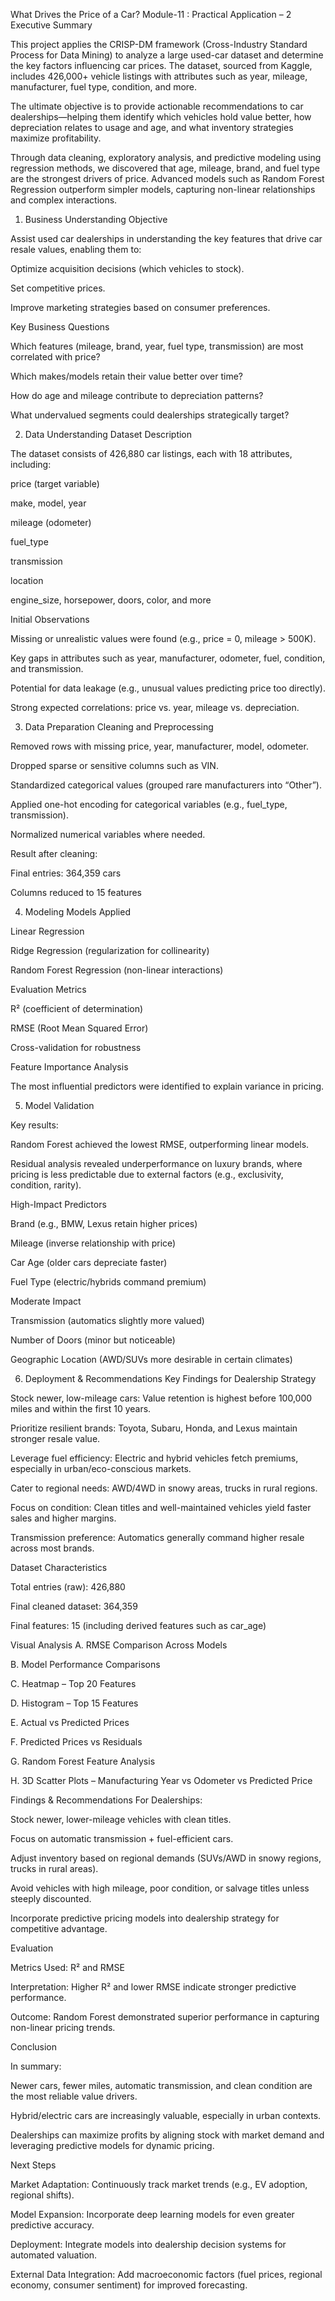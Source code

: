 What Drives the Price of a Car?
Module-11 : Practical Application – 2
Executive Summary

This project applies the CRISP-DM framework (Cross-Industry Standard Process for Data Mining) to analyze a large used-car dataset and determine the key factors influencing car prices. The dataset, sourced from Kaggle, includes 426,000+ vehicle listings with attributes such as year, mileage, manufacturer, fuel type, condition, and more.

The ultimate objective is to provide actionable recommendations to car dealerships—helping them identify which vehicles hold value better, how depreciation relates to usage and age, and what inventory strategies maximize profitability.

Through data cleaning, exploratory analysis, and predictive modeling using regression methods, we discovered that age, mileage, brand, and fuel type are the strongest drivers of price. Advanced models such as Random Forest Regression outperform simpler models, capturing non-linear relationships and complex interactions.

1. Business Understanding
Objective

Assist used car dealerships in understanding the key features that drive car resale values, enabling them to:

Optimize acquisition decisions (which vehicles to stock).

Set competitive prices.

Improve marketing strategies based on consumer preferences.

Key Business Questions

Which features (mileage, brand, year, fuel type, transmission) are most correlated with price?

Which makes/models retain their value better over time?

How do age and mileage contribute to depreciation patterns?

What undervalued segments could dealerships strategically target?

2. Data Understanding
Dataset Description

The dataset consists of 426,880 car listings, each with 18 attributes, including:

price (target variable)

make, model, year

mileage (odometer)

fuel_type

transmission

location

engine_size, horsepower, doors, color, and more

Initial Observations

Missing or unrealistic values were found (e.g., price = 0, mileage > 500K).

Key gaps in attributes such as year, manufacturer, odometer, fuel, condition, and transmission.

Potential for data leakage (e.g., unusual values predicting price too directly).

Strong expected correlations: price vs. year, mileage vs. depreciation.

3. Data Preparation
Cleaning and Preprocessing

Removed rows with missing price, year, manufacturer, model, odometer.

Dropped sparse or sensitive columns such as VIN.

Standardized categorical values (grouped rare manufacturers into “Other”).

Applied one-hot encoding for categorical variables (e.g., fuel_type, transmission).

Normalized numerical variables where needed.

Result after cleaning:

Final entries: 364,359 cars

Columns reduced to 15 features

4. Modeling
Models Applied

Linear Regression

Ridge Regression (regularization for collinearity)

Random Forest Regression (non-linear interactions)

Evaluation Metrics

R² (coefficient of determination)

RMSE (Root Mean Squared Error)

Cross-validation for robustness

Feature Importance Analysis

The most influential predictors were identified to explain variance in pricing.

5. Model Validation

Key results:

Random Forest achieved the lowest RMSE, outperforming linear models.

Residual analysis revealed underperformance on luxury brands, where pricing is less predictable due to external factors (e.g., exclusivity, condition, rarity).

High-Impact Predictors

Brand (e.g., BMW, Lexus retain higher prices)

Mileage (inverse relationship with price)

Car Age (older cars depreciate faster)

Fuel Type (electric/hybrids command premium)

Moderate Impact

Transmission (automatics slightly more valued)

Number of Doors (minor but noticeable)

Geographic Location (AWD/SUVs more desirable in certain climates)

6. Deployment & Recommendations
Key Findings for Dealership Strategy

Stock newer, low-mileage cars: Value retention is highest before 100,000 miles and within the first 10 years.

Prioritize resilient brands: Toyota, Subaru, Honda, and Lexus maintain stronger resale value.

Leverage fuel efficiency: Electric and hybrid vehicles fetch premiums, especially in urban/eco-conscious markets.

Cater to regional needs: AWD/4WD in snowy areas, trucks in rural regions.

Focus on condition: Clean titles and well-maintained vehicles yield faster sales and higher margins.

Transmission preference: Automatics generally command higher resale across most brands.

Dataset Characteristics

Total entries (raw): 426,880

Final cleaned dataset: 364,359

Final features: 15 (including derived features such as car_age)

Visual Analysis
A. RMSE Comparison Across Models

B. Model Performance Comparisons






C. Heatmap – Top 20 Features

D. Histogram – Top 15 Features

E. Actual vs Predicted Prices

F. Predicted Prices vs Residuals

G. Random Forest Feature Analysis

H. 3D Scatter Plots – Manufacturing Year vs Odometer vs Predicted Price




Findings & Recommendations
For Dealerships:

Stock newer, lower-mileage vehicles with clean titles.

Focus on automatic transmission + fuel-efficient cars.

Adjust inventory based on regional demands (SUVs/AWD in snowy regions, trucks in rural areas).

Avoid vehicles with high mileage, poor condition, or salvage titles unless steeply discounted.

Incorporate predictive pricing models into dealership strategy for competitive advantage.

Evaluation

Metrics Used: R² and RMSE

Interpretation: Higher R² and lower RMSE indicate stronger predictive performance.

Outcome: Random Forest demonstrated superior performance in capturing non-linear pricing trends.

Conclusion

In summary:

Newer cars, fewer miles, automatic transmission, and clean condition are the most reliable value drivers.

Hybrid/electric cars are increasingly valuable, especially in urban contexts.

Dealerships can maximize profits by aligning stock with market demand and leveraging predictive models for dynamic pricing.

Next Steps

Market Adaptation: Continuously track market trends (e.g., EV adoption, regional shifts).

Model Expansion: Incorporate deep learning models for even greater predictive accuracy.

Deployment: Integrate models into dealership decision systems for automated valuation.

External Data Integration: Add macroeconomic factors (fuel prices, regional economy, consumer sentiment) for improved forecasting.